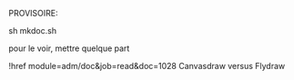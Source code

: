 PROVISOIRE:

sh mkdoc.sh

pour le voir, mettre quelque part

!href module=adm/doc&job=read&doc=1028 Canvasdraw versus Flydraw
